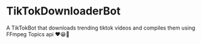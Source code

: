 # TikTokDownloaderBot
A TikTokBot that downloads trending tiktok videos and compiles them using FFmpeg  Topics api ❤️😁🌸

